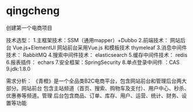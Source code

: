 # qingcheng
创建第一个电商项目

技术选型：
1.主框架技术：SSM（通用mapper）+Dubbo
2.前端技术： 网站后台 Vue.js+ElementUI 网站前台采用Vue.js 和模板技术 thymeleaf
3.消息中间件技术： RabbitMQ
4.搜索中间件技术： elasticsearch
5.缓存中间件技术： redis
6.报表插件： echars
7.安全框架：SpringSecurity
8.单点登录中间件 ：CAS
9.jdk:1.8.0

需求分析：
《青橙》是一个全品类B2C电商平台，包含网站前台和管理后台两大部分。网站前台
包含主站频道（首页、搜索、购物车及支付）、用户中心、秒杀、优惠券等频道。管理
后台包含商品、订单、库存、用户、运营、统计、财务、设置等功能
